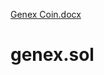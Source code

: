 [Genex Coin.docx](https://github.com/Genex-Gex/genex.sol/files/6982875/Genex.Coin.docx)
# genex.sol

